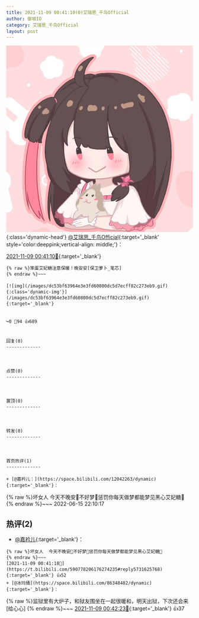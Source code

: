 ```yaml
---
title: 2021-11-09 00:41:10(0)艾瑞思_千鸟Official
author: 御坂IO
category: 艾瑞思_千鸟Official
layout: post
---
```


![img](/images/7e08840c56f251de28bdf766b647bd5fe9a5d50a.jpg){:class='dynamic-head'}
[@艾瑞思_千鸟Official](https://space.bilibili.com/1090010845/dynamic){:target='_blank' style='color:deeppink;vertical-align: middle;'}：

[2021-11-09 00:41:10🔗](https://t.bilibili.com/590778206176274235){:target='_blank'}

~~~
{% raw %}笨蛋艾妃糖注意保暖！晚安安[保卫萝卜_笔芯]
{% endraw %}~~~

[![img](/images/dc53bf63964e3e3fd60800dc5d7ecff82c273eb9.gif){:class='dynamic-img'}](/images/dc53bf63964e3e3fd60800dc5d7ecff82c273eb9.gif){:target='_blank'}


↪️0 💬94 👍689


回复(0)
-------------



点赞(0)
-------------



置顶(0)
-------------



转发(0)
-------------



首页热评(1)
-------------

+ [@嘉衿儿：](https://space.bilibili.com/12042263/dynamic){:target='_blank'}：
~~~
{% raw %}坏女人  今天不晚安👊不好梦👊惩罚你每天做梦都能梦见黑心艾妃糖👊
{% endraw %}~~~
2022-06-15 22:10:17


热评(2)
-------------

+ [@嘉衿儿](https://space.bilibili.com/12042263/dynamic){:target='_blank'}：
~~~
{% raw %}坏女人  今天不晚安👊不好梦👊惩罚你每天做梦都能梦见黑心艾妃糖👊
{% endraw %}~~~
[2021-11-09 00:41:18🔗](https://t.bilibili.com/590778206176274235#reply5731625768){:target='_blank'} 👍52
+ [@冰玛俑](https://space.bilibili.com/86348482/dynamic){:target='_blank'}：
~~~
{% raw %}监狱里有大炉子，和狱友围坐在一起很暖和，明天出狱，下次还会来[给心心]
{% endraw %}~~~
[2021-11-09 00:42:23🔗](https://t.bilibili.com/590778206176274235#reply5731627331){:target='_blank'} 👍37



